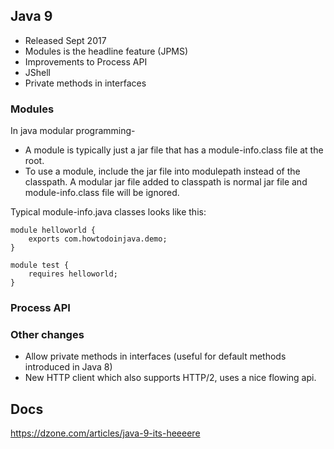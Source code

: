 ## Java 9

* Released Sept 2017
* Modules is the headline feature (JPMS)
* Improvements to Process API
* JShell
* Private methods in interfaces

### Modules

In java modular programming-

* A module is typically just a jar file that has a module-info.class file at the root.
* To use a module, include the jar file into modulepath instead of the classpath. A 
modular jar file added to classpath is normal jar file and module-info.class file will 
be ignored.

Typical module-info.java classes looks like this:

```
module helloworld {
    exports com.howtodoinjava.demo;
}
  
module test {
    requires helloworld;
}
```



### Process API



### Other changes

* Allow private methods in interfaces (useful for default methods introduced in Java 8)
* New HTTP client which also supports HTTP/2, uses a nice flowing api.

## Docs

https://dzone.com/articles/java-9-its-heeeere

